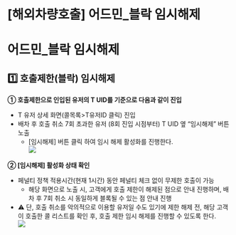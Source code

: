 # [해외차량호출] 어드민_블락 임시해제

**어드민\_블락 임시해제**
================

**1️⃣ 호출제한(블락) 임시해제**
---------------------

**① 호출제한으로 인입된 유저의 T UID를 기준으로 다음과 같이 진입**

* T 유저 상세 화면(콜목록>T유저ID 클릭) 진입
* 배차 후 호출 취소 7회 초과한 유저 (8회 진입 시점부터) T UID 옆 “임시해제” 버튼 노출  
  - [임시해제] 버튼 클릭 하여 임시 해제 활성화를 진행한다.  
  ![](https://kakaomobilitysupport.zendesk.com/hc/article_attachments/35374687889305)

**② [임시해제] 활성화 상태 확인**

* 페널티 정책 적용시간(현재 1시간) 동안 페널티 체크 없이 무제한 호출이 가능  
  - 해당 화면으로 노출 시, 고객에게 호출 제한이 해제된 점으로 안내 진행하며, 배차 후 7회 취소 시 동일하게 블록될 수 있는 점 안내 진행
* ⚠️ 단, 호출 취소를 악의적으로 이용할 유저일 수도 있기에 제한 해제 전, 해당 고객이 호출한 콜 리스트를 확인 후, 호출 제한 임시 해제를 진행할 수 있도록 한다.  
  ![](https://kakaomobilitysupport.zendesk.com/hc/article_attachments/35374702559129)